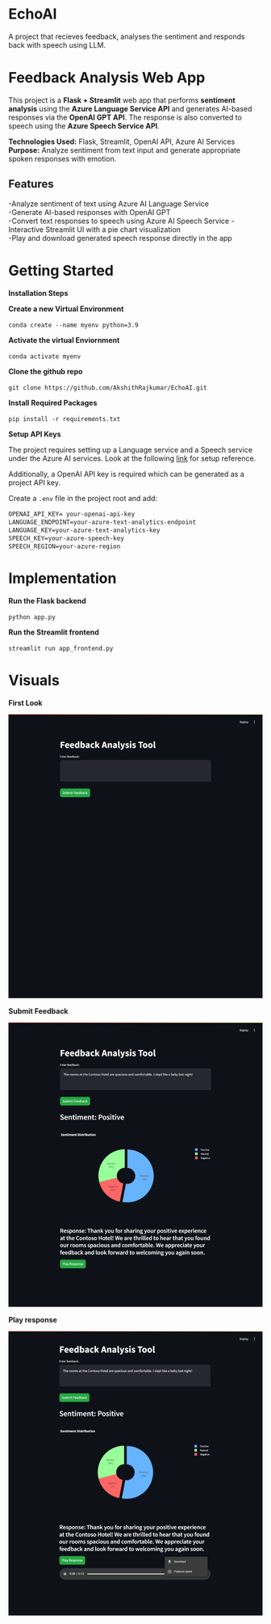 # EchoAI
 A project that recieves feedback, analyses the sentiment and responds back with speech using LLM.

# Feedback Analysis Web App

This project is a **Flask + Streamlit** web app that performs **sentiment analysis** using the **Azure Language Service API** and generates AI-based responses via the **OpenAI GPT API**. The response is also converted to speech using the **Azure Speech Service API**. 

**Technologies Used:** Flask, Streamlit, OpenAI API, Azure AI Services  
**Purpose:** Analyze sentiment from text input and generate appropriate spoken responses with emotion.

## Features 
-Analyze sentiment of text using Azure AI Language Service  
-Generate AI-based responses with OpenAI GPT  
-Convert text responses to speech using Azure AI Speech Service 
-Interactive Streamlit UI with a pie chart visualization  
-Play and download generated speech response directly in the app  

# Getting Started

**Installation Steps**

**Create a new Virtual Environment**

`conda create --name myenv python=3.9`

**Activate the virtual Enviornment**

`conda activate myenv`

**Clone the github repo**

`git clone https://github.com/AkshithRajkumar/EchoAI.git`

**Install Required Packages**

`pip install -r requirements.txt`

**Setup API Keys**

The project requires setting up a Language service and a Speech service under the Azure AI services. Look at the following [link](https://www.youtube.com/watch?v=anu8kPVt5PA) for setup reference. 

Additionally, a OpenAI API key is required which can be generated as a project API key.

Create a `.env` file in the project root and add:

```
OPENAI_API_KEY= your-openai-api-key  
LANGUAGE_ENDPOINT=your-azure-text-analytics-endpoint  
LANGUAGE_KEY=your-azure-text-analytics-key  
SPEECH_KEY=your-azure-speech-key  
SPEECH_REGION=your-azure-region  
```

# Implementation

**Run the Flask backend**

`python app.py`

**Run the Streamlit frontend**

`streamlit run app_frontend.py`

# Visuals

**First Look**

![Feedback Analysis UI - Streamlit](https://github.com/AkshithRajkumar/EchoAI/blob/main/screenshots/echoai_form1.jpeg)

**Submit Feedback**

![Sentiment Analysis](https://github.com/AkshithRajkumar/EchoAI/blob/main/screenshots/echoai_response.jpeg)

**Play response**

![Reponse Audio](https://github.com/AkshithRajkumar/EchoAI/blob/main/screenshots/echoai_response_audio.jpeg)





